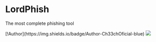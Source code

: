 # LordPhish
The most complete phishing tool

<p>
[!Author](https://img.shields.io/badge/Author-Ch33chOficial-blue)
<img src="https://raw.githubusercontent.com/Ch33chOficial/LordPhish/main/img/Screenshot_20201221-051604_Termux.jpg?token=ARV2LBWL5DYN24L7AS6XAE274BNFY">